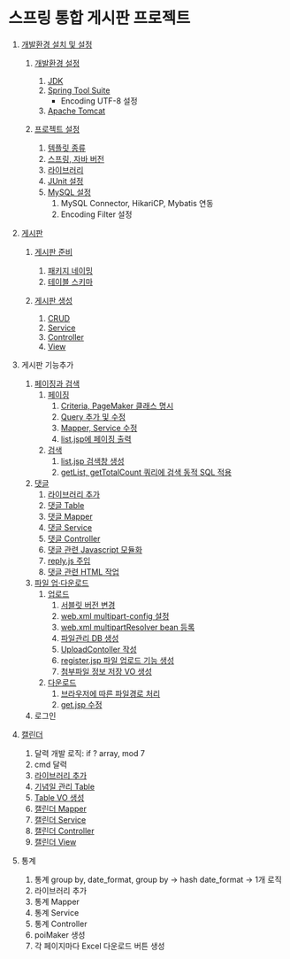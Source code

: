 # 스프링 통합 게시판 프로젝트

1. [개발환경 설치 및 설정](./1.개발환경설치및설정.md)
	1. [개발환경 설정](./1.개발환경설치및설정.md#개발환경-설정)
		1. [JDK](./1.개발환경설치및설정.md#jdk)
		2. [Spring Tool Suite](./1.개발환경설치및설정.md#spring-tool-suite)
			* Encoding UTF-8 설정
		3. [Apache Tomcat](./1.개발환경설치및설정.md#apache-tomcat)
		
	2. [프로젝트 설정](./1.개발환경설치및설정.md#프로젝트-설정)
		1. [템플릿 종류](./1.개발환경설치및설정.md#템플릿-종류)
		2. [스프링, 자바 버전](./1.개발환경설치및설정.md#스프링-자바-서블릿-버전)
		3. [라이브러리](./1.개발환경설치및설정.md#라이브러리)
		4. [JUnit 설정](./1.개발환경설치및설정.md#junit-설정)
		5. [MySQL 설정](./1.개발환경설치및설정.md#mysql-설정)
			1. MySQL Connector, HikariCP, Mybatis 연동
			2. Encoding Filter 설정

2. [게시판](./2.게시판.md)
	1. [게시판 준비](./2.게시판.md#게시판-준비)
		1. [패키지 네이밍](./2.게시판.md#패키지-네이밍)
		2. [테이블 스키마](./2.게시판.md#테이블-스키마)
		
	2. [게시판 생성](./2.게시판.md#게시판-생성)
		1. [CRUD](./2.게시판.md#crud)
		2. [Service](./2.게시판.md#service)
		3. [Controller](./2.게시판.md#controller)
		4. [View](./2.게시판.md#view)
		
3. 게시판 기능추가
	1. [페이징과 검색](./3-1.페이징과검색.md#페이징과-검색)
		1. [페이징](./3-1.페이징과검색.md#페이징)
			1. [Criteria, PageMaker 클래스 명시](./3-1.페이징과검색.md#criteria-pagemaker-클래스-명시)
			2. [Query 추가 및 수정](./3-1.페이징과검색.md#query-추가-및-수정)
			3. [Mapper, Service 수정](./3-1.페이징과검색.md#mapper-service-수정)
			4. [list.jsp에 페이징 출력](./3-1.페이징과검색.md#listjsp에-uricomponents-이용-페이지-출력)
		2. [검색](./3-1.페이징과검색.md#검색)
			1. [list.jsp 검색창 생성](./3-1.페이징과검색.md#listjsp-페이지-내에-검색창-생성)
			2. [getList, getTotalCount 쿼리에 검색 동적 SQL 적용](./3-1.페이징과검색.md#getlist-gettotalcount-쿼리에-검색-동적-SQL-적용)
	2.  [댓글](./3-2.댓글.md#댓글)
		1. [라이브러리 추가](./3-2.댓글.md#라이브러리-추가)
		2. [댓글 Table](./3-2.댓글.md#댓글-보관-table-생성)
		3. [댓글 Mapper](./3-2.댓글.md#댓글-mapper)
		4. [댓글 Service](./3-2.댓글.md#댓글-service)
		5. [댓글 Controller](./3-2.댓글.md#댓글-controller)
		6. [댓글 관련 Javascript 모듈화](./3-2.댓글.md#댓글-관련-javascript-모듈화)
		7. [reply.js 주입](./3-2.댓글.md#replyjs-주입)
		8. [댓글 관련 HTML 작업](./3-2.댓글.md#댓글-관련-html-작업목록-모달-수정삭제버튼)
	4. [파일 업·다운로드](./3-3.파일업다운로드.md)
		1. [업로드](./3-3.파일업다운로드.md#업로드)
			1. [서블릿 버전 변경](./3-3.파일업다운로드.md#서블릿-버전-변경)
			2. [web.xml multipart-config 설정](./3-3.파일업다운로드.md#webxml에-multipart-config-설정)
			3. [web.xml multipartResolver bean 등록](./3-3.파일업다운로드.md#servlet-contextxml-multipartresolver-beans-추가)
			4. [파일관리 DB 생성](./3-3.파일업다운로드.md#파일관리-db-생성)
			5. [UploadContoller 작성](./3-3.파일업다운로드.md#uploadcontroller-작성)
			6. [register.jsp 파일 업로드 기능 생성](./3-3.파일업다운로드.md#registerjsp-파일-업로드-기능-생성)
			7. [첨부파일 정보 저장 VO 생성](./3-3.파일업다운로드.md#첨부파일-정보-저장-vo-작성)
		2. [다운로드](./3-3.파일업다운로드.md#다운로드)
			1. [브라우저에 따른 파일경로 처리](./3-3.파일업다운로드.md#브라우저에-따른-파일경로-처리)
			2. [get.jsp 수정](./3-3.파일업다운로드.md#getjsp-jquery-수정하여-업로드-목록-출력-후-링크-걸기)
	5. 로그인
	
4. [캘린더](./4.캘린더.md)
	1. 달력 개발 로직: if ? array, mod 7
	2. cmd 달력
	3. [라이브러리 추가](./4.캘린더.md#라이브러리-추가)
	4. [기념일 관리 Table](./4.캘린더.md#기념일-관리-table-생성)
	5. [Table VO 생성](./4.캘린더.md#vo-생성)
	6. [캘린더 Mapper](./4.캘린더.md#캘린더-mapper-생성)
	7. [캘린더 Service](./4.캘린더.md#캘린더-service-생성)
	8. [캘린더 Controller](./4.캘린더.md#캘린더-controller-생성)
	9. [캘린더 View](./4.캘린더.md#view-생성)

5. 통계
	1. 통계 group by, date_format, group by -> hash date_format -> 1개 로직
	2. 라이브러리 추가
	3. 통계 Mapper
	4. 통계 Service
	5. 통계 Controller
	6. poiMaker 생성
	7. 각 페이지마다 Excel 다운로드 버튼 생성
